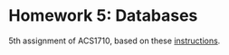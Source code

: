 # Homework 5: Databases

5th assignment of ACS1710, based on these [instructions](https://make-school-courses.github.io/WEB-1.1-Web-Architecture/#/Assignments/04-Databases).
